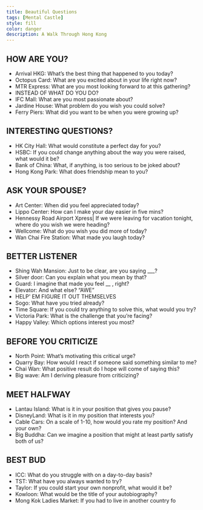```yaml
---
title: Beautiful Questions
tags: [Mental Castle]
style: fill
color: danger
description: A Walk Through Hong Kong
---
```


## HOW ARE YOU?

- Arrival HKG: What’s the best thing that happened to you today?
- Octopus Card: What are you excited about in your life right now?
- MTR Express: What are you most looking forward to at this gathering?
- INSTEAD OF WHAT DO YOU DO?
- IFC Mall: What are you most passionate about? 
- Jardine House: What problem do you wish you could solve? 
- Ferry Piers: What did you want to be when you were growing up? 

## INTERESTING QUESTIONS?

- HK City Hall: What would constitute a perfect day for you?
- HSBC: If you could change anything about the way you were raised, what would it be?
- Bank of China: What, if anything, is too serious to be joked about?
- Hong Kong Park: What does friendship mean to you?

## ASK YOUR SPOUSE?

- Art Center: When did you feel appreciated today?
- Lippo Center: How can I make your day easier in five mins?
- Hennessy Road Airport Xpress| If we were leaving for vacation tonight, where do you wish we were heading?
- Wellcome: What do you wish you did more of today?
- Wan Chai Fire Station: What made you laugh today?

## BETTER LISTENER

- Shing Wah Mansion: Just to be clear, are you saying ___? 
- Silver door: Can you explain what you mean by that? 
- Guard: I imagine that made you feel __ , right? 
- Elevator: And what else? “AWE” 
- HELP' EM FIGURE IT OUT THEMSELVES
- Sogo: What have you tried already?
- Time Square: If you could try anything to solve this, what would you try?
- Victoria Park: What is the challenge that you’re facing?
- Happy Valley: Which options interest you most?

## BEFORE YOU CRITICIZE

- North Point: What’s motivating this critical urge?
- Quarry Bay: How would I react if someone said something similar to me?
- Chai Wan: What positive result do I hope will come of saying this?
- Big wave: Am I deriving pleasure from criticizing?

## MEET HALFWAY

- Lantau Island: What is it in your position that gives you pause?
- DisneyLand: What is it in my position that interests you?
- Cable Cars: On a scale of 1-10, how would you rate my position? And your own?
- Big Buddha: Can we imagine a position that might at least partly satisfy both of us?

## BEST BUD

- ICC: What do you struggle with on a day-to-day basis?
- TST: What have you always wanted to try?
- Taylor: If you could start your own nonprofit, what would it be?
- Kowloon: What would be the title of your autobiography?
- Mong Kok Ladies Market: If you had to live in another country fo